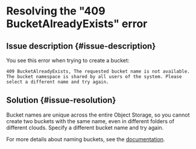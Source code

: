# Resolving the "409 BucketAlreadyExists" error



## Issue description {#issue-description}

You see this error when trying to create a bucket:
```
409 BucketAlreadyExists, The requested bucket name is not available. The bucket namespace is shared by all users of the system. Please select a different name and try again.
```

## Solution {#issue-resolution}

Bucket names are unique across the entire Object Storage, so you cannot create two buckets with the same name, even in different folders of different clouds. Specify a different bucket name and try again.

For more details about naming buckets, see the [documentation](../../../storage/concepts/bucket#naming).
